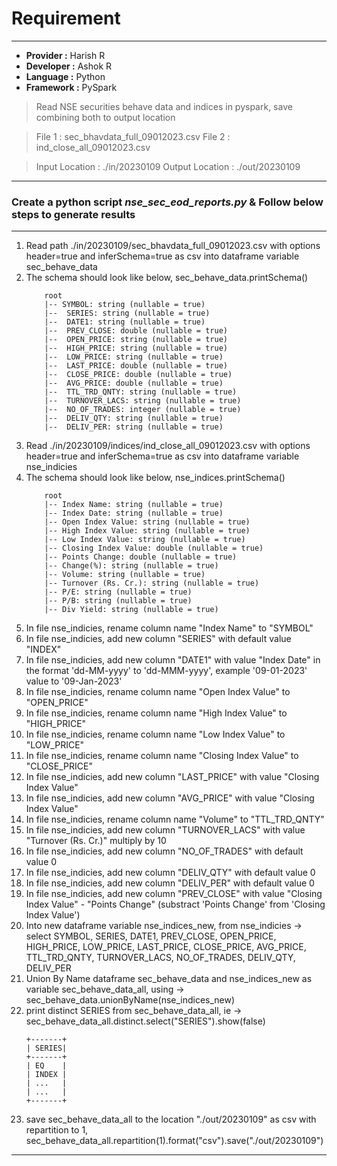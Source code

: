 # Requirement
--------------------------------------
- **Provider :** Harish R
- **Developer :** Ashok R
- **Language :** Python
- **Framework :** PySpark

> Read NSE securities behave data and indices in pyspark, save combining both to output location

> File 1 : sec_bhavdata_full_09012023.csv
> File 2 : ind_close_all_09012023.csv

> Input Location : ./in/20230109
> Output Location : ./out/20230109

-----------------------------
### Create a python script ***nse_sec_eod_reports.py*** & Follow below steps to generate results
-----------------------------
1. Read path ./in/20230109/sec_bhavdata_full_09012023.csv with options header=true and inferSchema=true as csv into dataframe variable sec_behave_data
2. The schema should look like below, sec_behave_data.printSchema()
    ```
        root
        |-- SYMBOL: string (nullable = true)
        |--  SERIES: string (nullable = true)
        |--  DATE1: string (nullable = true)
        |--  PREV_CLOSE: double (nullable = true)
        |--  OPEN_PRICE: string (nullable = true)
        |--  HIGH_PRICE: string (nullable = true)
        |--  LOW_PRICE: string (nullable = true)
        |--  LAST_PRICE: double (nullable = true)
        |--  CLOSE_PRICE: double (nullable = true)
        |--  AVG_PRICE: double (nullable = true)
        |--  TTL_TRD_QNTY: string (nullable = true)
        |--  TURNOVER_LACS: string (nullable = true)
        |--  NO_OF_TRADES: integer (nullable = true)
        |--  DELIV_QTY: string (nullable = true)
        |--  DELIV_PER: string (nullable = true)
    ```
 3. Read ./in/20230109/indices/ind_close_all_09012023.csv with options header=true and inferSchema=true as csv into dataframe variable nse_indicies
 4. The schema should look like below, nse_indices.printSchema()
    ```
        root
        |-- Index Name: string (nullable = true)
        |-- Index Date: string (nullable = true)
        |-- Open Index Value: string (nullable = true)
        |-- High Index Value: string (nullable = true)
        |-- Low Index Value: string (nullable = true)
        |-- Closing Index Value: double (nullable = true)
        |-- Points Change: double (nullable = true)
        |-- Change(%): string (nullable = true)
        |-- Volume: string (nullable = true)
        |-- Turnover (Rs. Cr.): string (nullable = true)
        |-- P/E: string (nullable = true)
        |-- P/B: string (nullable = true)
        |-- Div Yield: string (nullable = true)
    ```
 5. In file nse_indicies, rename column name "Index Name" to "SYMBOL"
 6. In file nse_indicies, add new column "SERIES" with default value "INDEX"
 7. In file nse_indicies, add new column "DATE1" with value "Index Date" in the format 'dd-MM-yyyy' to 'dd-MMM-yyyy', example '09-01-2023' value to '09-Jan-2023'
 8. In file nse_indicies, rename column name "Open Index Value" to "OPEN_PRICE"
 9. In file nse_indicies, rename column name "High Index Value" to "HIGH_PRICE"
 10. In file nse_indicies, rename column name "Low Index Value" to "LOW_PRICE"
 11. In file nse_indicies, rename column name "Closing Index Value" to "CLOSE_PRICE"
 12. In file nse_indicies, add new column "LAST_PRICE" with value "Closing Index Value"
 13. In file nse_indicies, add new column "AVG_PRICE" with value "Closing Index Value"
 14. In file nse_indicies, rename column name "Volume" to "TTL_TRD_QNTY"
 15. In file nse_indicies, add new column "TURNOVER_LACS" with value "Turnover (Rs. Cr.)" multiply by 10
 16. In file nse_indicies, add new column "NO_OF_TRADES" with default value 0
 17. In file nse_indicies, add new column "DELIV_QTY" with default value 0
 18. In file nse_indicies, add new column "DELIV_PER" with default value 0
 19. In file nse_indicies, add new column "PREV_CLOSE" with value "Closing Index Value" - "Points Change" (substract 'Points Change' from 'Closing Index Value')
 20. Into new dataframe variable nse_indices_new, from nse_indicies -> select SYMBOL, SERIES, DATE1, PREV_CLOSE, OPEN_PRICE, HIGH_PRICE, LOW_PRICE, LAST_PRICE, CLOSE_PRICE, AVG_PRICE, TTL_TRD_QNTY, TURNOVER_LACS, NO_OF_TRADES, DELIV_QTY, DELIV_PER
 21. Union By Name dataframe sec_behave_data and nse_indices_new as variable sec_behave_data_all, using -> sec_behave_data.unionByName(nse_indices_new)
 22. print distinct SERIES from sec_behave_data_all, ie -> sec_behave_data_all.distinct.select("SERIES").show(false)
        ``` 
        +-------+
        | SERIES|
        +-------+
        | EQ    |
        | INDEX |
        | ...   |
        | ...   |
        +-------+
        ```
23. save sec_behave_data_all to the location "./out/20230109" as csv with repartition to 1, sec_behave_data_all.repartition(1).format("csv").save("./out/20230109")

-------------------------------------------------------------------------